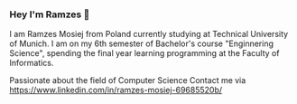 ### Hey I'm Ramzes 👋
I am Ramzes Mosiej from Poland currently studying at Technical University of Munich. 
I am on my 6th semester of Bachelor's course "Enginnering Science", 
spending the final year learning programming at the Faculty of Informatics.

Passionate about the field of Computer Science
Contact me via https://www.linkedin.com/in/ramzes-mosiej-69685520b/
